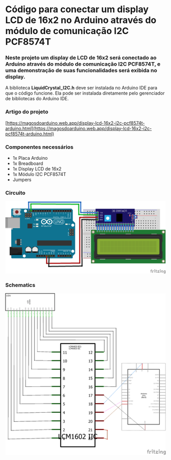 # Código para conectar um display LCD de 16x2 no Arduino através do módulo de comunicação I2C PCF8574T

### Neste projeto um display de LCD de 16x2 será conectado ao Arduino através do módulo de comunicação I2C PCF8574T, e uma demonstração de suas funcionalidades será exibida no display.

A biblioteca **LiquidCrystal_I2C.h** deve ser instalada no Arduino IDE para que o código funcione. Ela pode ser instalada diretamente pelo gerenciador de bibliotecas do Arduino IDE.

### Artigo do projeto
[https://magosdoarduino.web.app/display-lcd-16x2-i2c-pcf8574t-arduino.html](https://magosdoarduino.web.app/display-lcd-16x2-i2c-pcf8574t-arduino.html)

### Componentes necessários
* 1x Placa Arduino
* 1x Breadboard
* 1x Display LCD de 16x2
* 1x Módulo I2C PCF8574T
* Jumpers

### Circuito
![circuito](imagens/lcd16x2-i2c.png)

### Schematics
![circuito](imagens/lcd16x2-i2c_schematics.png)

